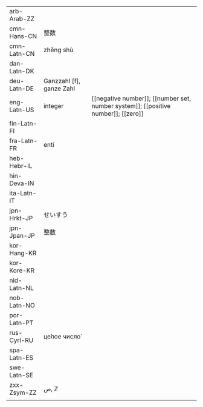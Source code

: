 | | | |
|-|-|-|
| arb-Arab-ZZ |  |  |
| cmn-Hans-CN | 整数 |  |
| cmn-Latn-CN | zhěng shù |  |
| dan-Latn-DK |  |  |
| deu-Latn-DE | Ganzzahl [f], ganze Zahl |  |
| eng-Latn-US | integer | [[negative number]]; [[number set, number system]]; [[positive number]]; [[zero]] |
| fin-Latn-FI |  |  |
| fra-Latn-FR | enti |  |
| heb-Hebr-IL |  |  |
| hin-Deva-IN |  |  |
| ita-Latn-IT |  |  |
| jpn-Hrkt-JP | せいすう |  |
| jpn-Jpan-JP | 整数 |  |
| kor-Hang-KR |  |  |
| kor-Kore-KR |  |  |
| nld-Latn-NL |  |  |
| nob-Latn-NO |  |  |
| por-Latn-PT |  |  |
| rus-Cyrl-RU | це́лое число́ |  |
| spa-Latn-ES |  |  |
| swe-Latn-SE |  |  |
| zxx-Zsym-ZZ | ص, ℤ |  |
|  |  |  |
